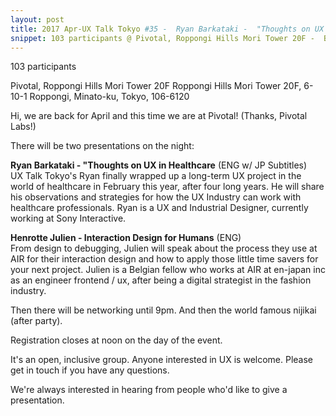 ```yaml
---
layout: post
title: 2017 Apr-UX Talk Tokyo #35 -  Ryan Barkataki -  "Thoughts on UX in Healthcare" & Julien Henrotte -  "Interaction Design for Humans"
snippet: 103 participants @ Pivotal, Roppongi Hills Mori Tower 20F -  Before we start-<br> Just a message from the organisers - if you reserve a -
---
```

103 participants

Pivotal, Roppongi Hills Mori Tower 20F Roppongi Hills Mori Tower 20F, 6-10-1 Roppongi, Minato-ku, Tokyo, 106-6120

Hi, we are back for April and this time we are at Pivotal! (Thanks, Pivotal Labs!)

There will be two presentations on the night:

<strong>Ryan Barkataki - "Thoughts on UX in Healthcare</strong> (ENG w/ JP Subtitles)<br>
UX Talk Tokyo's Ryan finally wrapped up a long-term UX project in the world of healthcare in February this year, after four long years. He will share his observations and strategies for how the UX Industry can work with healthcare professionals. Ryan is a UX and Industrial Designer, currently working at Sony Interactive. 

<strong>Henrotte Julien - Interaction Design for Humans</strong> (ENG)<br>
From design to debugging, Julien will speak about the process they use at AIR for their interaction design and how to apply those little time savers for your next project. Julien is a Belgian fellow who works at AIR at en-japan inc as an engineer frontend / ux, after being a digital strategist in the fashion industry.

Then there will be networking until 9pm. And then the world famous nijikai (after party).

Registration closes at noon on the day of the event.

It's an open, inclusive group. Anyone interested in UX is welcome. Please get in touch if you have any questions.

We're always interested in hearing from people who'd like to give a presentation.

